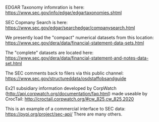 EDGAR Taxonomy infomration is here: https://www.sec.gov/info/edgar/edgartaxonomies.shtml

SEC Copmany Search is here: https://www.sec.gov/edgar/searchedgar/companysearch.html

We presently load the "compact" numerical datasets from this location: https://www.sec.gov/dera/data/financial-statement-data-sets.html

The "complete" datasets are located here: https://www.sec.gov/dera/data/financial-statement-and-notes-data-set.html

The SEC comments back to filers via this public channel: https://www.sec.gov/structureddata/osdstaffobsandguide

Ex21 subsidiary information developed by CorpWatch (http://api.corpwatch.org/documentation/faq.html) made useable by CrocTail: http://croctail.corpwatch.org/#cw_825,cw_825,2020

This is an example of a commercial interface to SEC data: https://pypi.org/project/sec-api/
There are many others.
